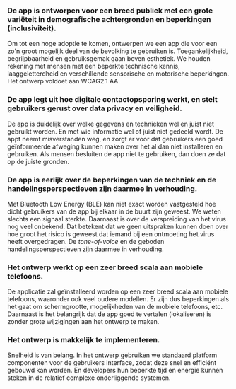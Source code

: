### De app is ontworpen voor een breed publiek met een grote variëteit in demografische achtergronden en beperkingen (inclusiviteit).

Om tot een hoge adoptie te komen, ontwerpen we een app die voor een zo'n groot mogelijk deel van de bevolking te gebruiken is. Toegankelijkheid, begrijpbaarheid en gebruiksgemak gaan boven esthetiek. We houden rekening met mensen met een beperkte technische kennis, laaggeletterdheid en verschillende sensorische en motorische beperkingen. Het ontwerp voldoet aan WCAG2.1 AA.

### De app legt uit hoe digitale contactopsporing werkt, en stelt gebruikers gerust over data privacy en veiligheid.

De app is duidelijk over welke gegevens en technieken wel en juist niet gebruikt worden. En met wie informatie wel of juist niet gedeeld wordt. De appt neemt misverstanden weg, en zorgt er voor dat gebruikers een goed geïnformeerde afweging kunnen maken over het al dan niet installeren en gebruiken. Als mensen besluiten de app niet te gebruiken, dan doen ze dat op de juiste gronden.

### De app is eerlijk over de beperkingen van de techniek en de handelingsperspectieven zijn daarmee in verhouding.

Met Bluetooth Low Energy (BLE) kan niet exact worden vastgesteld hoe dicht gebruikers van de app bij elkaar in de buurt zijn geweest. We weten slechts een signaal sterkte. Daarnaast is over de verspreiding van het virus nog veel onbekend. Dat betekent dat we geen uitspraken kunnen doen over hoe groot het risico is geweest dat iemand bij een ontmoeting het virus heeft overgedragen. De *tone-of-voice* en de geboden handelingsperspectieven zijn daarmee in verhouding.

### Het ontwerp werkt op een zeer breed scala aan mobiele telefoons.

De applicatie zal geïnstalleerd worden op een zeer breed scala aan mobiele telefoons, waaronder ook veel oudere modellen. Er zijn dus beperkingen als het gaat om schermgrootte, mogelijkheden van de mobiele telefoons, etc. Daarnaast is het belangrijk dat de app goed te vertalen (lokaliseren) is zonder grote wijzigingen aan het ontwerp te maken.


### Het ontwerp is makkelijk te implementeren.

Snelheid is van belang. In het ontwerp gebruiken we standaard platform componenten voor de gebruikers interface, zodat deze snel en efficiënt gebouwd kan worden. En developers hun beperkte tijd en energie kunnen steken in de relatief complexe onderliggende systemen.
